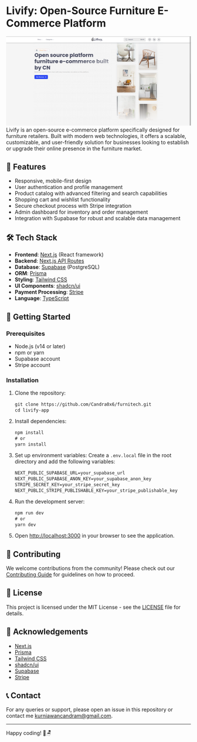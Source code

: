 # Livify: Open-Source Furniture E-Commerce Platform

[![Livify](./public/images/Livify.png)](https://livify.vercel.app/)
Livify is an open-source e-commerce platform specifically designed for furniture retailers. Built with modern web technologies, it offers a scalable, customizable, and user-friendly solution for businesses looking to establish or upgrade their online presence in the furniture market.

## 🚀 Features

- Responsive, mobile-first design
- User authentication and profile management
- Product catalog with advanced filtering and search capabilities
- Shopping cart and wishlist functionality
- Secure checkout process with Stripe integration
- Admin dashboard for inventory and order management
- Integration with Supabase for robust and scalable data management

## 🛠 Tech Stack

- **Frontend**: [Next.js](https://nextjs.org/) (React framework)
- **Backend**: [Next.js API Routes](https://nextjs.org/docs/api-routes/introduction)
- **Database**: [Supabase](https://supabase.com/) (PostgreSQL)
- **ORM**: [Prisma](https://www.prisma.io/)
- **Styling**: [Tailwind CSS](https://tailwindcss.com/)
- **UI Components**: [shadcn/ui](https://ui.shadcn.com/)
- **Payment Processing**: [Stripe](https://stripe.com/)
- **Language**: [TypeScript](https://www.typescriptlang.org/)

## 🚦 Getting Started

### Prerequisites

- Node.js (v14 or later)
- npm or yarn
- Supabase account
- Stripe account

### Installation

1. Clone the repository:
   ```
   git clone https://github.com/Candra0x6/furnitech.git
   cd livify-app
   ```

2. Install dependencies:
   ```
   npm install
   # or
   yarn install
   ```

3. Set up environment variables:
   Create a `.env.local` file in the root directory and add the following variables:
   ```
   NEXT_PUBLIC_SUPABASE_URL=your_supabase_url
   NEXT_PUBLIC_SUPABASE_ANON_KEY=your_supabase_anon_key
   STRIPE_SECRET_KEY=your_stripe_secret_key
   NEXT_PUBLIC_STRIPE_PUBLISHABLE_KEY=your_stripe_publishable_key
   ```

4. Run the development server:
   ```
   npm run dev
   # or
   yarn dev
   ```

5. Open [http://localhost:3000](http://localhost:3000) in your browser to see the application.

## 🤝 Contributing

We welcome contributions from the community! Please check out our [Contributing Guide](CONTRIBUTING.md) for guidelines on how to proceed.

## 📜 License

This project is licensed under the MIT License - see the [LICENSE](LICENSE) file for details.

## 🙏 Acknowledgements

- [Next.js](https://nextjs.org/)
- [Prisma](https://www.prisma.io/)
- [Tailwind CSS](https://tailwindcss.com/)
- [shadcn/ui](https://ui.shadcn.com/)
- [Supabase](https://supabase.com/)
- [Stripe](https://stripe.com/)

## 📞 Contact

For any queries or support, please open an issue in this repository or contact me kurniawancandram@gmail.com.

---

Happy coding! 🚀🪑
